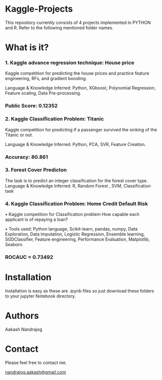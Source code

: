 # Kaggle-Projects


This repository currently consists of 4 projects implemented in PYTHON and R. Refer to the following mentioned folder names.

# What is it?

### 1. Kaggle advance regression technique: House price 

Kaggle competition for predicting the house prices and practice feature engineering, RFs, and gradient boosting.

Language & Knowledge Inferred: Python, XGboost, Polynomial Regression, Feature scaling, Data Pre-processing.

### Public Score: 0.12352

### 2. Kaggle Classification Problem: Titanic

Kaggle competition for predicting if a passenger survived the sinking of the Titanic or not.

Language & Knowledge Inferred: Python, PCA, SVR, Feature Creation.

### Accuracy: 80.861

### 3. Forest Cover Predicton

The task is to predict an integer classification for the forest cover type.
Language & Knowledge Inferred: R, Random Forest , SVM,  Classification task

### 4. Kaggle Classification Problem: Home Credit Default Risk

• Kaggle competition for Classification problem How capable each applicant is of repaying a loan?

• Tools used: Python language, Scikit-learn, pandas, numpy, Data Exploration, Data Imputation, Logistic Regression, Ensemble learning, SGDClassifier, Feature engineering, Performance Evaluation, Matplotlib, Seaborn.

### ROCAUC = 0.73492


# Installation 
Installation is easy as these are .ipynb files so just download these folders to your jupyter Notebook directory.

# Authors
Aakash Nandrajog

# Contact
Please feel free to contact me.

nandrajog.aakash@gmail.com





